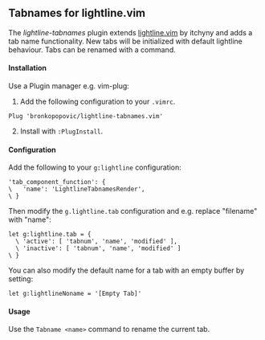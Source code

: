 ## Tabnames for lightline.vim

The *lightline-tabnames* plugin extends [lightline.vim](https://github.com/itchyny/lightline.vim)
by itchyny and adds a tab name functionality. New tabs will be initialized with default lightline
behaviour. Tabs can be renamed with a command.

#### Installation

Use a Plugin manager e.g. vim-plug:

1. Add the following configuration to your `.vimrc`.

```
Plug 'bronkopopovic/lightline-tabnames.vim'
```

2. Install with `:PlugInstall`.

#### Configuration

Add the following to your `g:lightline` configuration:

```
'tab_component_function': {
\   'name': 'LightlineTabnamesRender',
\ }
```

Then modify the `g.lightline.tab` configuration and e.g. replace "filename"
with "name":

```
let g:lightline.tab = {
  \ 'active': [ 'tabnum', 'name', 'modified' ],
  \ 'inactive': [ 'tabnum', 'name', 'modified' ]
\ }
```

You can also modify the default name for a tab with an empty buffer by setting:

```
let g:lightlineNoname = '[Empty Tab]'
```

#### Usage

Use the `Tabname <name>` command to rename the current tab.
